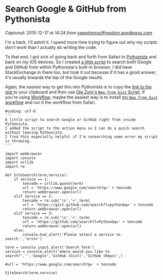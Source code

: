 # Search Google & GitHub from Pythonista

_Captured: 2015-12-17 at 14:24 from [sweetnessoffreedom.wordpress.com](https://sweetnessoffreedom.wordpress.com/projects/search-google-github-from-pythonista/)_

I'm a hack. I'll admit it. I spend more time trying to figure out why my scripts don't work than I actually do writing the code.

To that end, I got sick of going back and forth from Safari to [Pythonista](http://omz-software.com/pythonista/) and back on my iOS devices. So I created [a little script](https://gist.github.com/pfcbenjamin/c2852b22663aaa66011c) to search both Google and GitHub from within Pythonista's built-in browser. I did have StackExchange in there too, but took it out because if it has a good answer, it's usually towards the top of the Google results.

Again, the easiest way to get this into Pythonista is to copy the [link to the gist ](https://gist.github.com/pfcbenjamin/c2852b22663aaa66011c)to your clipboard and then use [Ole Zorn's `New from Gist` Script](https://gist.github.com/omz/4076735). If you're using [Workflow](https://itunes.apple.com/us/app/workflow-powerful-automation/id915249334?mt=8&uo=4&at=11l8rP), maybe the easiest way is to install [my `New from Gist` workflow](https://sweetnessoffreedom.wordpress.com/2014/12/13/workflow-to-pythonista-new-from-gist/) and run it the workflow from Safari.
    
    
    #coding: utf-8  
    '''  
    A little script to search Google or GitHub right from inside Pythonista.  
    I added the script to the action menu so I can do a quick search without leaving Pythonista.  
    I find this especially helpful if I'm researching some error my script is throwing.  
    '''
    
    import webbrowser  
    import console  
    import urllib  
    import re
    
    def SiteSearch(term,service):  
        if service == 1:  
            tencode = urllib.quote(term)  
            url = 'https://www.google.com/search?q=' + tencode  
            return webbrowser.open(url)  
        elif service == 2:  
            tencode = re.sub('\s','+',term)  
            url = 'https://gist.github.com/search?l=python&q=' + tencode  
            return webbrowser.open(url)  
        elif service == 3:  
            tencode = re.sub('\s','+',term)  
            url = 'https://github.com/search?l=Python&q=' + tencode  
            return webbrowser.open(url)  
        else:  
            console.hud_alert('Please select a service to search.','error')
    
    term = console.input_alert('Search Term')  
    service = console.alert('where would you like to search?','','Google','GitHub (Gist)','GitHub (Repo)',)
    
    #url = 'https://www.google.com/search?q=' + tencode
    
    SiteSearch(term,service)
    
